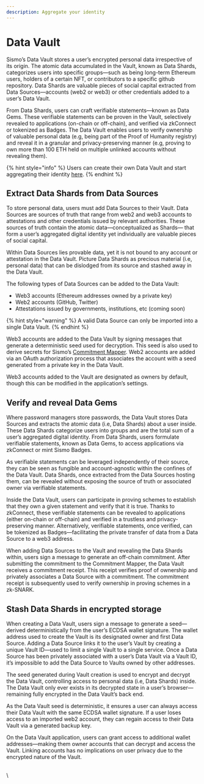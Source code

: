 ```yaml
---
description: Aggregate your identity
---
```


# Data Vault

Sismo’s Data Vault stores a user’s encrypted personal data irrespective of its origin. The atomic data accumulated in the Vault, known as Data Shards, categorizes users into specific groups—such as being long-term Ethereum users, holders of a certain NFT, or contributors to a specific github repository. Data Shards are valuable pieces of social capital extracted from Data Sources—accounts (web2 or web3) or other credentials added to a user’s Data Vault.

From Data Shards, users can craft verifiable statements—known as Data Gems. These verifiable statements can be proven in the Vault, selectively revealed to applications (on-chain or off-chain), and verified via zkConnect or tokenized as Badges. The Data Vault enables users to verify ownership of valuable personal data (e.g, being part of the Proof of Humanity registry) and reveal it in a granular and privacy-preserving manner (e.g, proving to own more than 100 ETH held on multiple unlinked accounts without revealing them).

{% hint style="info" %}
Users can create their own Data Vault and start aggregating their identity [here](https://vault-beta.sismo.io/).
{% endhint %}

## Extract Data Shards from Data Sources

To store personal data, users must add Data Sources to their Vault. Data Sources are sources of truth that range from web2 and web3 accounts to attestations and other credentials issued by relevant authorities. These sources of truth contain the atomic data—conceptualized as Shards— that form a user’s aggregated digital identity yet individually are valuable pieces of social capital.

Within Data Sources lies provable data, yet it is not bound to any account or attestation in the Data Vault. Picture Data Shards as precious material (i.e, personal data) that can be dislodged from its source and stashed away in the Data Vault.

The following types of Data Sources can be added to the Data Vault:

* Web3 accounts (Ethereum addresses owned by a private key)
* Web2 accounts (GitHub, Twitter)
* Attestations issued by governments, institutions, etc (coming soon)

{% hint style="warning" %}
A valid Data Source can only be imported into a single Data Vault.
{% endhint %}

Web3 accounts are added to the Data Vault by signing messages that generate a deterministic seed used for decryption. This seed is also used to derive secrets for Sismo’s [Commitment Mapper](../technical-concepts/commitment-mapper.md). Web2 accounts are added via an OAuth authorization process that associates the account with a seed generated from a private key in the Data Vault.

Web3 accounts added to the Vault are designated as owners by default, though this can be modified in the application’s settings.

## Verify and reveal Data Gems

Where password managers store passwords, the Data Vault stores Data Sources and extracts the atomic data (i.e, Data Shards) about a user inside. These Data Shards categorize users into groups and are the total sum of a user’s aggregated digital identity. From Data Shards, users formulate verifiable statements, known as Data Gems, to access applications via zkConnect or mint Sismo Badges.

As verifiable statements can be leveraged independently of their source, they can be seen as fungible and account-agnostic within the confines of the Data Vault. Data Shards, once extracted from the Data Sources hosting them, can be revealed without exposing the source of truth or associated owner via verifiable statements.

Inside the Data Vault, users can participate in proving schemes to establish that they own a given statement and verify that it is true. Thanks to zkConnect, these verifiable statements can be revealed to applications (either on-chain or off-chain) and verified in a trustless and privacy-preserving manner. Alternatively, verifiable statements, once verified, can be tokenized as Badges—facilitating the private transfer of data from a Data Source to a web3 address.

When adding Data Sources to the Vault and revealing the Data Shards within, users sign a message to generate an off-chain commitment. After submitting the commitment to the Commitment Mapper, the Data Vault receives a commitment receipt. This receipt verifies proof of ownership and privately associates a Data Source with a commitment. The commitment receipt is subsequently used to verify ownership in proving schemes in a zk-SNARK.

## Stash Data Shards in encrypted storage

When creating a Data Vault, users sign a message to generate a seed—derived deterministically from the user’s ECDSA wallet signature. The wallet address used to create the Vault is its designated owner and first Data Source. Adding a Data Source links it to the user’s Vault by creating a unique Vault ID—used to limit a single Vault to a single service. Once a Data Source has been privately associated with a user’s Data Vault via a Vault ID, it’s impossible to add the Data Source to Vaults owned by other addresses.

The seed generated during Vault creation is used to encrypt and decrypt the Data Vault, controlling access to personal data (i.e, Data Shards) inside. The Data Vault only ever exists in its decrypted state in a user’s browser—remaining fully encrypted in the Data Vault’s back end.

As the Data Vault seed is deterministic, it ensures a user can always access their Data Vault with the same ECDSA wallet signature. If a user loses access to an imported web2 account, they can regain access to their Data Vault via a generated backup key.

On the Data Vault application, users can grant access to additional wallet addresses—making them owner accounts that can decrypt and access the Vault. Linking accounts has no implications on user privacy due to the encrypted nature of the Vault.

\
\
